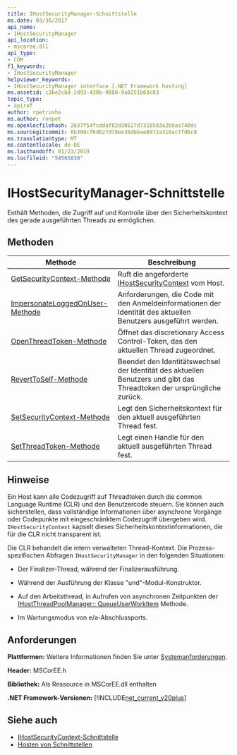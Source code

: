 ```yaml
---
title: IHostSecurityManager-Schnittstelle
ms.date: 03/30/2017
api_name:
- IHostSecurityManager
api_location:
- mscoree.dll
api_type:
- COM
f1_keywords:
- IHostSecurityManager
helpviewer_keywords:
- IHostSecurityManager interface [.NET Framework hosting]
ms.assetid: c3be2cbd-2d93-438b-9888-9a0251b63c03
topic_type:
- apiref
author: rpetrusha
ms.author: ronpet
ms.openlocfilehash: 2637f54fcddaf82d30527d7318503a2b9aa740dc
ms.sourcegitcommit: 6b308cf6d627d78ee36dbbae8972a310ac7fd6c8
ms.translationtype: MT
ms.contentlocale: de-DE
ms.lasthandoff: 01/23/2019
ms.locfileid: "54565838"
---
```

# <a name="ihostsecuritymanager-interface"></a>IHostSecurityManager-Schnittstelle
Enthält Methoden, die Zugriff auf und Kontrolle über den Sicherheitskontext des gerade ausgeführten Threads zu ermöglichen.  
  
## <a name="methods"></a>Methoden  
  
|Methode|Beschreibung|  
|------------|-----------------|  
|[GetSecurityContext-Methode](../../../../docs/framework/unmanaged-api/hosting/ihostsecuritymanager-getsecuritycontext-method.md)|Ruft die angeforderte [IHostSecurityContext](../../../../docs/framework/unmanaged-api/hosting/ihostsecuritycontext-interface.md) vom Host.|  
|[ImpersonateLoggedOnUser-Methode](../../../../docs/framework/unmanaged-api/hosting/ihostsecuritymanager-impersonateloggedonuser-method.md)|Anforderungen, die Code mit den Anmeldeinformationen der Identität des aktuellen Benutzers ausgeführt werden.|  
|[OpenThreadToken-Methode](../../../../docs/framework/unmanaged-api/hosting/ihostsecuritymanager-openthreadtoken-method.md)|Öffnet das discretionary Access Control-Token, das den aktuellen Thread zugeordnet.|  
|[RevertToSelf-Methode](../../../../docs/framework/unmanaged-api/hosting/ihostsecuritymanager-reverttoself-method.md)|Beendet den Identitätswechsel der Identität des aktuellen Benutzers und gibt das Threadtoken der ursprüngliche zurück.|  
|[SetSecurityContext-Methode](../../../../docs/framework/unmanaged-api/hosting/ihostsecuritymanager-setsecuritycontext-method.md)|Legt den Sicherheitskontext für den aktuell ausgeführten Thread fest.|  
|[SetThreadToken-Methode](../../../../docs/framework/unmanaged-api/hosting/ihostsecuritymanager-setthreadtoken-method.md)|Legt einen Handle für den aktuell ausgeführten Thread fest.|  
  
## <a name="remarks"></a>Hinweise  
 Ein Host kann alle Codezugriff auf Threadtoken durch die common Language Runtime (CLR) und den Benutzercode steuern. Sie können auch sicherstellen, dass vollständige Informationen über asynchrone Vorgänge oder Codepunkte mit eingeschränktem Codezugriff übergeben wird. `IHostSecurityContext` kapselt dieses Sicherheitskontextinformationen, die für die CLR nicht transparent ist.  
  
 Die CLR behandelt die intern verwalteten Thread-Kontext. Die Prozess-spezifischen Abfragen `IHostSecurityManager` in den folgenden Situationen:  
  
-   Der Finalizer-Thread, während der Finalizerausführung.  
  
-   Während der Ausführung der Klasse "und"-Modul-Konstruktor.  
  
-   Auf den Arbeitsthread, in Aufrufen von asynchronen Zeitpunkten der [IHostThreadPoolManager:: QueueUserWorkItem](../../../../docs/framework/unmanaged-api/hosting/ihostthreadpoolmanager-queueuserworkitem-method.md) Methode.  
  
-   Im Wartungsmodus von e/a-Abschlussports.  
  
## <a name="requirements"></a>Anforderungen  
 **Plattformen:** Weitere Informationen finden Sie unter [Systemanforderungen](../../../../docs/framework/get-started/system-requirements.md).  
  
 **Header:** MSCorEE.h  
  
 **Bibliothek:** Als Ressource in MSCorEE.dll enthalten  
  
 **.NET Framework-Versionen:** [!INCLUDE[net_current_v20plus](../../../../includes/net-current-v20plus-md.md)]  
  
## <a name="see-also"></a>Siehe auch
- [IHostSecurityContext-Schnittstelle](../../../../docs/framework/unmanaged-api/hosting/ihostsecuritycontext-interface.md)
- [Hosten von Schnittstellen](../../../../docs/framework/unmanaged-api/hosting/hosting-interfaces.md)
